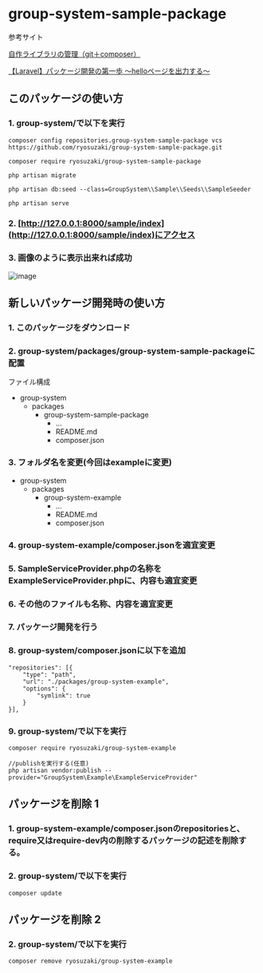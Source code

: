 # group-system-sample-package

参考サイト

[自作ライブラリの管理（git＋composer）](https://www.wetch.co.jp/%E8%87%AA%E4%BD%9C%E3%83%A9%E3%82%A4%E3%83%96%E3%83%A9%E3%83%AA%E3%81%AE%E7%AE%A1%E7%90%86%EF%BC%88git%EF%BC%8Bcomposer%EF%BC%89/)

[【Laravel】パッケージ開発の第一歩 〜helloページを出力する〜](https://qiita.com/nasteng/items/350fb46d3f08479a7bcf#laravel%E3%82%A2%E3%83%97%E3%83%AA%E3%82%B1%E3%83%BC%E3%82%B7%E3%83%A7%E3%83%B3%E5%81%B4%E3%81%AEcomposerjson%E3%82%92%E7%B7%A8%E9%9B%86)






## このパッケージの使い方

### 1. group-system/で以下を実行
```
composer config repositories.group-system-sample-package vcs https://github.com/ryosuzaki/group-system-sample-package.git

composer require ryosuzaki/group-system-sample-package

php artisan migrate

php artisan db:seed --class=GroupSystem\\Sample\\Seeds\\SampleSeeder

php artisan serve
```
### 2. [http://127.0.0.1:8000/sample/index](http://127.0.0.1:8000/sample/index)にアクセス
### 3. 画像のように表示出来れば成功

![image](https://user-images.githubusercontent.com/71608299/140604876-c0981eaf-04b9-4b3b-84c2-df8e065e6140.png)








## 新しいパッケージ開発時の使い方
### 1. このパッケージをダウンロード
### 2. group-system/packages/group-system-sample-packageに配置

ファイル構成
- group-system
   - packages
     - group-system-sample-package
       - ...
       - README.md
       - composer.json


### 3. フォルダ名を変更(今回はexampleに変更)

- group-system
   - packages
     - group-system-example
       - ...
       - README.md
       - composer.json

### 4. group-system-example/composer.jsonを適宜変更

### 5. SampleServiceProvider.phpの名称をExampleServiceProvider.phpに、内容も適宜変更

### 6. その他のファイルも名称、内容を適宜変更

### 7. パッケージ開発を行う

### 8. group-system/composer.jsonに以下を追加

```
"repositories": [{
    "type": "path",
    "url": "./packages/group-system-example",
    "options": {
        "symlink": true
    }
}],
```

### 9. group-system/で以下を実行

```
composer require ryosuzaki/group-system-example

//publishを実行する(任意)
php artisan vendor:publish --provider="GroupSystem\Example\ExampleServiceProvider"
```

## パッケージを削除 1
### 1. group-system-example/composer.jsonのrepositoriesと、require又はrequire-dev内の削除するパッケージの記述を削除する。
### 2. group-system/で以下を実行
```
composer update
```
## パッケージを削除 2
### 2. group-system/で以下を実行
```
composer remove ryosuzaki/group-system-example
```
